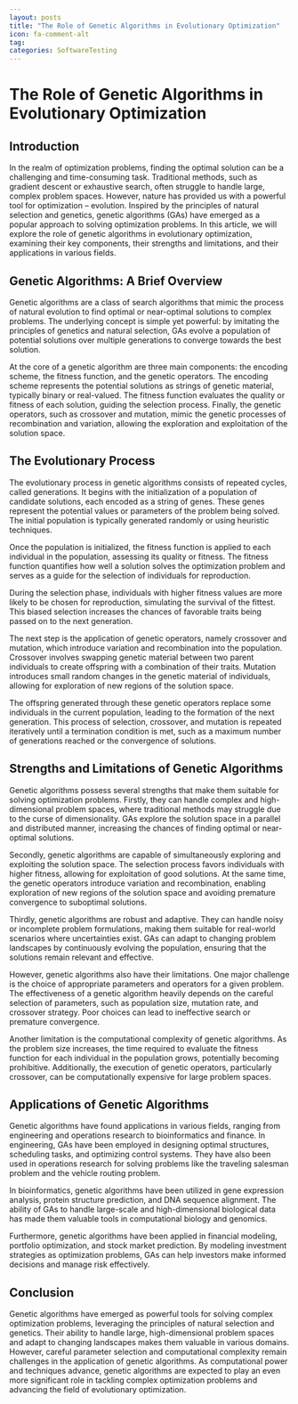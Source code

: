 ```yaml
---
layout: posts
title: "The Role of Genetic Algorithms in Evolutionary Optimization"
icon: fa-comment-alt
tag:      
categories: SoftwareTesting
---
```



# The Role of Genetic Algorithms in Evolutionary Optimization

## Introduction

In the realm of optimization problems, finding the optimal solution can be a challenging and time-consuming task. Traditional methods, such as gradient descent or exhaustive search, often struggle to handle large, complex problem spaces. However, nature has provided us with a powerful tool for optimization – evolution. Inspired by the principles of natural selection and genetics, genetic algorithms (GAs) have emerged as a popular approach to solving optimization problems. In this article, we will explore the role of genetic algorithms in evolutionary optimization, examining their key components, their strengths and limitations, and their applications in various fields.

## Genetic Algorithms: A Brief Overview

Genetic algorithms are a class of search algorithms that mimic the process of natural evolution to find optimal or near-optimal solutions to complex problems. The underlying concept is simple yet powerful: by imitating the principles of genetics and natural selection, GAs evolve a population of potential solutions over multiple generations to converge towards the best solution.

At the core of a genetic algorithm are three main components: the encoding scheme, the fitness function, and the genetic operators. The encoding scheme represents the potential solutions as strings of genetic material, typically binary or real-valued. The fitness function evaluates the quality or fitness of each solution, guiding the selection process. Finally, the genetic operators, such as crossover and mutation, mimic the genetic processes of recombination and variation, allowing the exploration and exploitation of the solution space.

## The Evolutionary Process

The evolutionary process in genetic algorithms consists of repeated cycles, called generations. It begins with the initialization of a population of candidate solutions, each encoded as a string of genes. These genes represent the potential values or parameters of the problem being solved. The initial population is typically generated randomly or using heuristic techniques.

Once the population is initialized, the fitness function is applied to each individual in the population, assessing its quality or fitness. The fitness function quantifies how well a solution solves the optimization problem and serves as a guide for the selection of individuals for reproduction.

During the selection phase, individuals with higher fitness values are more likely to be chosen for reproduction, simulating the survival of the fittest. This biased selection increases the chances of favorable traits being passed on to the next generation.

The next step is the application of genetic operators, namely crossover and mutation, which introduce variation and recombination into the population. Crossover involves swapping genetic material between two parent individuals to create offspring with a combination of their traits. Mutation introduces small random changes in the genetic material of individuals, allowing for exploration of new regions of the solution space.

The offspring generated through these genetic operators replace some individuals in the current population, leading to the formation of the next generation. This process of selection, crossover, and mutation is repeated iteratively until a termination condition is met, such as a maximum number of generations reached or the convergence of solutions.

## Strengths and Limitations of Genetic Algorithms

Genetic algorithms possess several strengths that make them suitable for solving optimization problems. Firstly, they can handle complex and high-dimensional problem spaces, where traditional methods may struggle due to the curse of dimensionality. GAs explore the solution space in a parallel and distributed manner, increasing the chances of finding optimal or near-optimal solutions.

Secondly, genetic algorithms are capable of simultaneously exploring and exploiting the solution space. The selection process favors individuals with higher fitness, allowing for exploitation of good solutions. At the same time, the genetic operators introduce variation and recombination, enabling exploration of new regions of the solution space and avoiding premature convergence to suboptimal solutions.

Thirdly, genetic algorithms are robust and adaptive. They can handle noisy or incomplete problem formulations, making them suitable for real-world scenarios where uncertainties exist. GAs can adapt to changing problem landscapes by continuously evolving the population, ensuring that the solutions remain relevant and effective.

However, genetic algorithms also have their limitations. One major challenge is the choice of appropriate parameters and operators for a given problem. The effectiveness of a genetic algorithm heavily depends on the careful selection of parameters, such as population size, mutation rate, and crossover strategy. Poor choices can lead to ineffective search or premature convergence.

Another limitation is the computational complexity of genetic algorithms. As the problem size increases, the time required to evaluate the fitness function for each individual in the population grows, potentially becoming prohibitive. Additionally, the execution of genetic operators, particularly crossover, can be computationally expensive for large problem spaces.

## Applications of Genetic Algorithms

Genetic algorithms have found applications in various fields, ranging from engineering and operations research to bioinformatics and finance. In engineering, GAs have been employed in designing optimal structures, scheduling tasks, and optimizing control systems. They have also been used in operations research for solving problems like the traveling salesman problem and the vehicle routing problem.

In bioinformatics, genetic algorithms have been utilized in gene expression analysis, protein structure prediction, and DNA sequence alignment. The ability of GAs to handle large-scale and high-dimensional biological data has made them valuable tools in computational biology and genomics.

Furthermore, genetic algorithms have been applied in financial modeling, portfolio optimization, and stock market prediction. By modeling investment strategies as optimization problems, GAs can help investors make informed decisions and manage risk effectively.

## Conclusion

Genetic algorithms have emerged as powerful tools for solving complex optimization problems, leveraging the principles of natural selection and genetics. Their ability to handle large, high-dimensional problem spaces and adapt to changing landscapes makes them valuable in various domains. However, careful parameter selection and computational complexity remain challenges in the application of genetic algorithms. As computational power and techniques advance, genetic algorithms are expected to play an even more significant role in tackling complex optimization problems and advancing the field of evolutionary optimization.